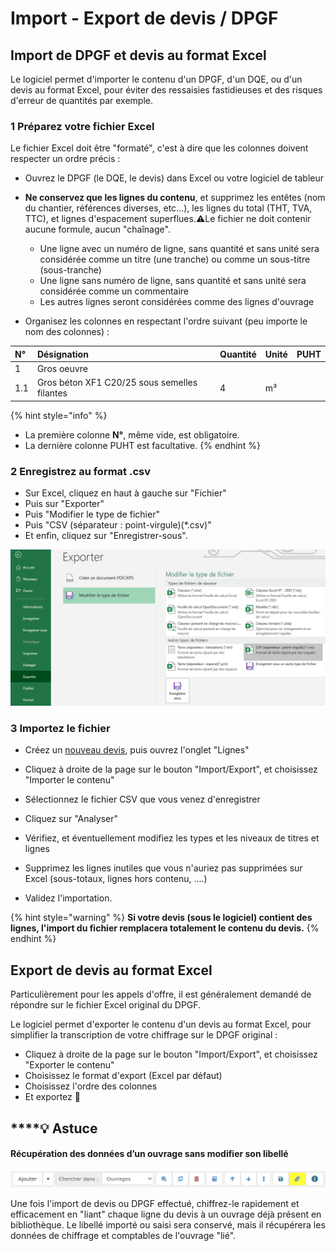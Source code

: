 # Import - Export de devis / DPGF

## Import de DPGF et devis au format Excel

Le logiciel permet d'importer le contenu d'un DPGF, d'un DQE, ou d'un devis au format Excel, pour éviter des ressaisies fastidieuses et des risques d'erreur de quantités par exemple.



### 1 Préparez votre fichier Excel

Le fichier Excel doit être "formaté", c'est à dire que les colonnes doivent respecter un ordre précis :

* Ouvrez le DPGF \(le DQE, le devis\) dans Excel ou votre logiciel de tableur

* **Ne conservez que les lignes du contenu**, et supprimez les entêtes \(nom du chantier, références diverses, etc...\), les lignes du total \(THT, TVA, TTC\), et lignes d'espacement superflues.⚠Le fichier ne doit contenir aucune formule, aucun "chaînage".

  * Une ligne avec un numéro de ligne, sans quantité et sans unité sera considérée comme un titre \(une tranche\) ou comme un sous-titre \(sous-tranche\)
  * Une ligne sans numéro de ligne, sans quantité et sans unité sera considérée comme un commentaire
  * Les autres lignes seront considérées comme des lignes d'ouvrage

* Organisez les colonnes en respectant l'ordre suivant \(peu importe le nom des colonnes\) :

| N° | Désignation | Quantité | Unité | PUHT |
| :--- | :--- | :--- | :--- | :--- |
| 1 | Gros oeuvre |  |  |  |
| 1.1 | Gros béton XF1 C20/25 sous semelles filantes | 4 | m³ |  |

{% hint style="info" %}
* La première colonne **N°**, même vide, est obligatoire.
* La dernière colonne PUHT est facultative.
{% endhint %}



### 2 Enregistrez au format .csv

* Sur Excel, cliquez en haut à gauche sur "Fichier"
* Puis sur "Exporter"
* Puis "Modifier le type de fichier"
* Puis "CSV \(séparateur : point-virgule\)\(\*.csv\)"
* Et enfin, cliquez sur "Enregistrer-sous".

![](../../.gitbook/assets/capture%20%287%29.png)



### 3 Importez le fichier

* Créez un [nouveau devis](nouveau-devis/), puis ouvrez l'onglet "Lignes"

*  Cliquez à droite de la page sur le bouton "Import/Export", et choisissez "Importer le contenu"

* Sélectionnez le fichier CSV que vous venez d'enregistrer

* Cliquez sur "Analyser"

* Vérifiez, et éventuellement modifiez les types et les niveaux de titres et lignes

* Supprimez les lignes inutiles que vous n'auriez pas supprimées sur Excel \(sous-totaux, lignes hors contenu, ....\)

* Validez l'importation.

{% hint style="warning" %}
**Si votre devis \(sous le logiciel\) contient des lignes, l'import du fichier remplacera totalement le contenu du devis.**
{% endhint %}

## Export de devis au format Excel

Particulièrement pour les appels d'offre, il est généralement demandé de répondre sur le fichier Excel original du DPGF.

Le logiciel permet d'exporter le contenu d'un devis au format Excel, pour simplifier la transcription de votre chiffrage sur le DPGF original :

* Cliquez à droite de la page sur le bouton "Import/Export", et choisissez "Exporter le contenu"
* Choisissez le format d'export \(Excel par défaut\)
* Choisissez l'ordre des colonnes
* Et exportez 🙂

## \*\*\*\*💡 **Astuce**

#### **Récupération des données d’un ouvrage sans modifier son libellé**

![](../../.gitbook/assets/menu-ligne-lien.png)

Une fois l'import de devis ou DPGF effectué, chiffrez-le rapidement et efficacement en "liant" chaque ligne du devis à un ouvrage déjà présent en bibliothèque. Le libellé importé ou saisi sera conservé, mais il récupérera les données de chiffrage et comptables de l'ouvrage "lié".



